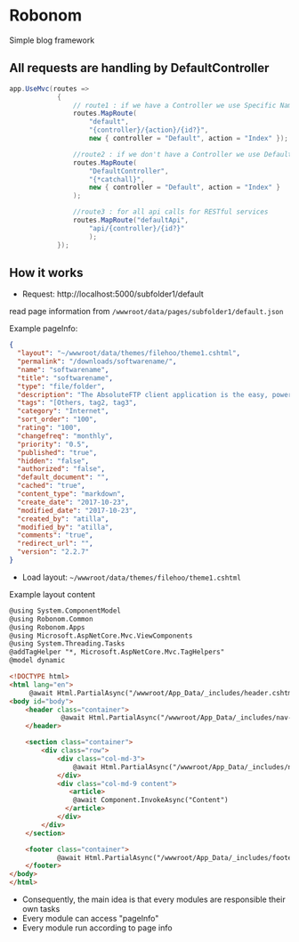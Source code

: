 # Robonom
Simple blog framework


## All requests are handling by DefaultController


```csharp
app.UseMvc(routes =>
            {
                // route1 : if we have a Controller we use Specific NamedController
                routes.MapRoute(
                    "default",
                    "{controller}/{action}/{id?}",
                    new { controller = "Default", action = "Index" });

                //route2 : if we don't have a Controller we use DefaultController
                routes.MapRoute(
                    "DefaultController",
                    "{*catchall}",
                    new { controller = "Default", action = "Index" }
                );

                //route3 : for all api calls for RESTful services
                routes.MapRoute("defaultApi",
                    "api/{controller}/{id?}"
                    );
            });
```

## How it works

- Request: http://localhost:5000/subfolder1/default

read page information from `/wwwroot/data/pages/subfolder1/default.json`

Example pageInfo:

```json
{
  "layout": "~/wwwroot/data/themes/filehoo/theme1.cshtml",
  "permalink": "/downloads/softwarename/",
  "name": "softwarename",
  "title": "softwarename",
  "type": "file/folder",
  "description": "The AbsoluteFTP client application is the easy, powerful way to transfer files using FTP, with a simple Explorer-like interface...",
  "tags": "[Others, tag2, tag3",
  "category": "Internet",
  "sort_order": "100",
  "rating": "100",
  "changefreq": "monthly",
  "priority": "0.5",
  "published": "true",
  "hidden": "false",
  "authorized": "false",
  "default_document": "",
  "cached": "true",
  "content_type": "markdown",
  "create_date": "2017-10-23",
  "modified_date": "2017-10-23",
  "created_by": "atilla",
  "modified_by": "atilla",
  "comments": "true",
  "redirect_url": "",
  "version": "2.2.7"
}
```

- Load layout: `~/wwwroot/data/themes/filehoo/theme1.cshtml`

Example layout content

```html
@using System.ComponentModel
@using Robonom.Common
@using Robonom.Apps
@using Microsoft.AspNetCore.Mvc.ViewComponents
@using System.Threading.Tasks
@addTagHelper "*, Microsoft.AspNetCore.Mvc.TagHelpers"
@model dynamic

<!DOCTYPE html>
<html lang="en">
     @await Html.PartialAsync("/wwwroot/App_Data/_includes/header.cshtml")
<body id="body">
    <header class="container">
             @await Html.PartialAsync("/wwwroot/App_Data/_includes/nav-top.cshtml")
    </header>

    <section class="container">
        <div class="row">
            <div class="col-md-3">
                @await Html.PartialAsync("/wwwroot/App_Data/_includes/nav-left.cshtml")
            </div>
            <div class="col-md-9 content">
               <article>
                @await Component.InvokeAsync("Content")
              </article>
            </div>
        </div>
    </section>  

    <footer class="container">
            @await Html.PartialAsync("/wwwroot/App_Data/_includes/footer.cshtml")
    </footer>
</body>
</html>

```

- Consequently, the main idea is that every modules are responsible their own tasks
- Every module can access "pageInfo"
- Every module run according to page info